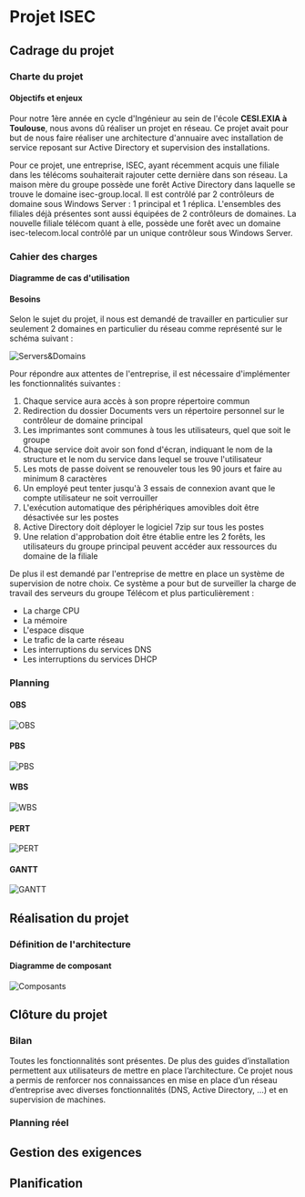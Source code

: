 ﻿# Projet ISEC

## Cadrage du projet

### Charte du projet

#### Objectifs et enjeux

Pour notre 1ère année en cycle d'Ingénieur au sein de l'école **CESI.EXIA à Toulouse**, nous avons dû réaliser un projet en réseau. Ce projet avait pour but de nous faire réaliser une architecture d'annuaire avec installation de service reposant sur Active Directory et supervision des installations.

Pour ce projet, une entreprise, ISEC, ayant récemment acquis une filiale dans les télécoms souhaiterait rajouter cette dernière dans son réseau. La maison mère du groupe possède une forêt Active Directory dans laquelle se trouve le domaine isec-group.local. Il est contrôlé par 2 contrôleurs de domaine sous Windows Server : 1 principal et 1 réplica. L'ensembles des filiales déjà présentes sont aussi équipées de 2 contrôleurs de domaines. La nouvelle filiale télécom quant à elle, possède une forêt avec un domaine isec-telecom.local contrôlé par un unique contrôleur sous Windows Server.

### Cahier des charges 

#### Diagramme de cas d'utilisation

#### Besoins

Selon le sujet du projet, il nous est demandé de travailler en particulier sur seulement 2 domaines en particulier du réseau comme représenté sur le schéma suivant :

![Servers&Domains](/Livrables/Images/Servers&Domains.jpg)

Pour répondre aux attentes de l'entreprise, il est nécessaire d'implémenter les fonctionnalités suivantes :

1. Chaque service aura accès à son propre répertoire commun
2. Redirection du dossier Documents vers un répertoire personnel sur le contrôleur de domaine principal
3. Les imprimantes sont communes à tous les utilisateurs, quel que soit le groupe
4. Chaque service doit avoir son fond d'écran, indiquant le nom de la structure et le nom du service dans lequel se trouve l'utilisateur
5. Les mots de passe doivent se renouveler tous les 90 jours et faire au minimum 8 caractères
6. Un employé peut tenter jusqu'à 3 essais de connexion avant que le compte utilisateur ne soit verrouiller 
7. L'exécution automatique des périphériques amovibles doit être désactivée sur les postes
8. Active Directory doit déployer le logiciel 7zip sur tous les postes
9. Une relation d'approbation doit être établie entre les 2 forêts, les utilisateurs du groupe principal peuvent accéder aux ressources du domaine de la filiale

De plus il est demandé par l'entreprise de mettre en place un système de supervision de notre choix. Ce système a pour but de surveiller la charge de travail des serveurs du groupe Télécom et plus particulièrement :

* La charge CPU
* La mémoire
* L'espace disque
* Le trafic de la carte réseau
* Les interruptions du services DNS
* Les interruptions du services DHCP

### Planning

#### OBS

![OBS](/Livrables/Images/obs.jpeg)

#### PBS

![PBS](/Livrables/Images/pbs.jpeg)

#### WBS

![WBS](/Livrables/Images/wbs.jpeg)

#### PERT

![PERT](/Livrables/Images/pert.jpg)

#### GANTT

![GANTT](/Livrables/Images/gantt.jpg)

## Réalisation du projet

### Définition de l'architecture

#### Diagramme de composant

![Composants](/Livrables/Images/componnent.jpeg)

## Clôture du projet

### Bilan

Toutes les fonctionnalités sont présentes.
De plus des guides d’installation permettent aux utilisateurs de mettre en place l’architecture.
Ce projet nous a permis de renforcer nos connaissances en mise en place d’un réseau d’entreprise avec diverses fonctionnalités (DNS, Active Directory, …) et en supervision de machines.


### Planning réel

## Gestion des exigences

## Planification
